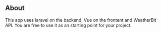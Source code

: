

## About
This app uses laravel on the backend, Vue on the frontent and WeatherBit API. You are free to use it as an starting point for your project.


